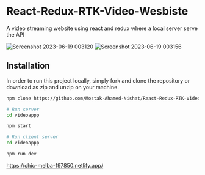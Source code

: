 # React-Redux-RTK-Video-Wesbiste
A video streaming website using react and redux where a local server serve the API 

![Screenshot 2023-06-19 003120](https://github.com/Mostak-Ahamed-Nishat/React-Redux-RTK-Video-Wesbiste/assets/37589801/9ed00a2e-98d8-4158-a535-6a0907e9ca42)
![Screenshot 2023-06-19 003156](https://github.com/Mostak-Ahamed-Nishat/React-Redux-RTK-Video-Wesbiste/assets/37589801/de8c2445-ba83-47aa-a0a3-2cdcdf132d69)

## Installation
In order to run this project locally, simply fork and clone the repository or download as zip and unzip on your machine.


```bash
npm clone https://github.com/Mostak-Ahamed-Nishat/React-Redux-RTK-Video-Wesbiste.git
```

```bash
# Run server
cd videoappp
```

```bash
npm start
```

```bash
# Run client server
cd videoappp
```

```bash
npm run dev
```

https://chic-melba-f97850.netlify.app/
